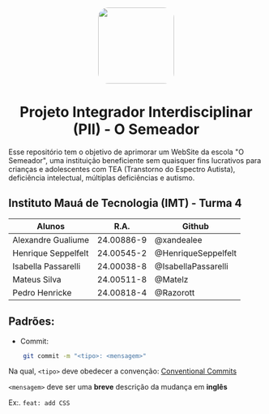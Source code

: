 <center>
    <image src="./src/images/icon.png" width="150" style="border-radius:20px"/>

# Projeto Integrador Interdisciplinar (PII) - O Semeador

</center>

Esse repositório tem o objetivo de aprimorar um WebSite da escola "O Semeador", uma instituição beneficiente sem quaisquer fins lucrativos para crianças e adolescentes com TEA (Transtorno do Espectro Autista), deficiência intelectual, múltiplas deficiências e autismo.

## Instituto Mauá de Tecnologia (IMT) - Turma 4

<center>

| Alunos              | R.A.       | Github              |
| ------------------- | ---------- | ------------------- |
| Alexandre Gualiume  | 24.00886-9 | @xandealee          |
| Henrique Seppelfelt | 24.00545-2 | @HenriqueSeppelfelt |
| Isabella Passarelli | 24.00038-8 | @IsabellaPassarelli |
| Mateus Silva        | 24.00511-8 | @Matelz             |
| Pedro Henricke      | 24.00818-4 | @Razorott           |

</center>

## Padrões:

- Commit:

```bash
    git commit -m "<tipo>: <mensagem>"
```

Na qual, `<tipo>` deve obedecer a convenção:
[Conventional Commits](https://www.conventionalcommits.org/en/v1.0.0/)

`<mensagem>` deve ser uma **breve** descrição da mudança em **inglês**

Ex:. `feat: add CSS`
